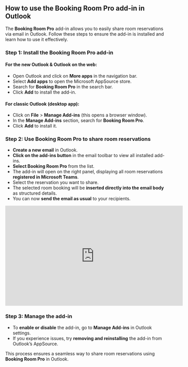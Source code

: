 ## How to use the Booking Room Pro add-in in Outlook

The **Booking Room Pro** add-in allows you to easily share room reservations via email in Outlook. Follow these steps to ensure the add-in is installed and learn how to use it effectively.

### Step 1: Install the Booking Room Pro add-in

#### For the new Outlook & Outlook on the web:
- Open Outlook and click on **More apps** in the navigation bar.
- Select **Add apps** to open the Microsoft AppSource store.
- Search for **Booking Room Pro** in the search bar.
- Click **Add** to install the add-in.

#### For classic Outlook (desktop app):
- Click on **File** > **Manage Add-ins** (this opens a browser window).
- In the **Manage Add-ins** section, search for **Booking Room Pro**.
- Click **Add** to install it.

### Step 2: Use Booking Room Pro to share room reservations

- **Create a new email** in Outlook.
- **Click on the add-ins button** in the email toolbar to view all installed add-ins.
- **Select Booking Room Pro** from the list.
- The add-in will open on the right panel, displaying all room reservations **registered in Microsoft Teams**.
- Select the reservation you want to share.
- The selected room booking will be **inserted directly into the email body** as structured details.
- You can now **send the email as usual** to your recipients.

<iframe width="560" height="315" src="https://www.youtube.com/embed/ShV5CQEhmH4?si=jWlDZJfNE6eCdv_U" title="YouTube video player" frameborder="0" allow="accelerometer; autoplay; clipboard-write; encrypted-media; gyroscope; picture-in-picture; web-share" referrerpolicy="strict-origin-when-cross-origin" allowfullscreen></iframe>

### Step 3: Manage the add-in

- To **enable or disable** the add-in, go to **Manage Add-ins** in Outlook settings.
- If you experience issues, try **removing and reinstalling** the add-in from Outlook’s AppSource.

This process ensures a seamless way to share room reservations using **Booking Room Pro** in Outlook.

<Intercom />
<Hubspot />
<Clarity />
<GoogleAnalytics />
